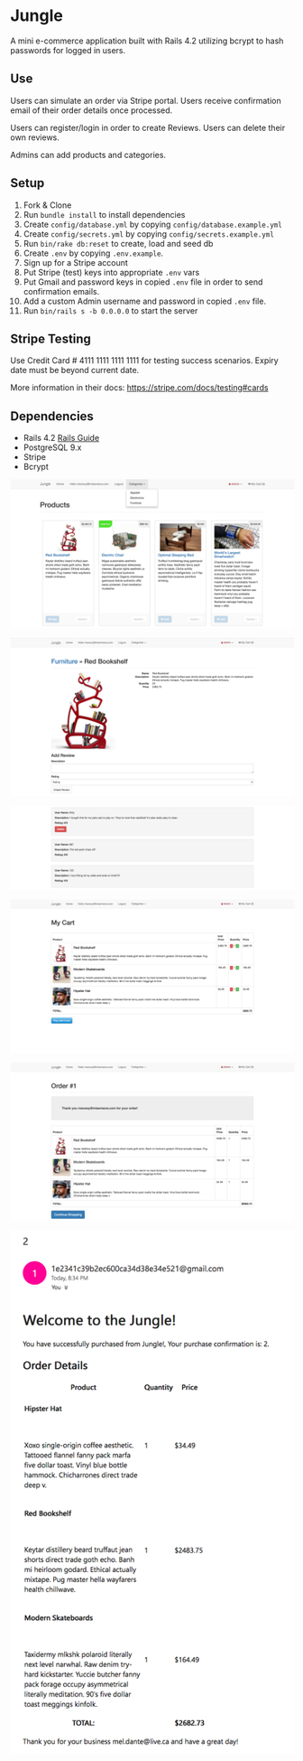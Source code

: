 # Jungle

A mini e-commerce application built with Rails 4.2 utilizing bcrypt to hash passwords for logged in users. 

## Use

Users can simulate an order via Stripe portal. Users receive confirmation email of their order details once processed.

Users can register/login in order to create Reviews. Users can delete their own reviews.  

Admins can add products and categories. 


## Setup

1. Fork & Clone
2. Run `bundle install` to install dependencies
3. Create `config/database.yml` by copying `config/database.example.yml`
4. Create `config/secrets.yml` by copying `config/secrets.example.yml`
5. Run `bin/rake db:reset` to create, load and seed db
6. Create `.env` by copying `.env.example`.
7. Sign up for a Stripe account
8. Put Stripe (test) keys into appropriate `.env` vars
9. Put Gmail and password keys in copied `.env` file in order to send confirmation emails. 
10. Add a custom Admin username and password in copied `.env` file. 
11. Run `bin/rails s -b 0.0.0.0` to start the server

## Stripe Testing

Use Credit Card # 4111 1111 1111 1111 for testing success scenarios. Expiry date must be beyond current date. 

More information in their docs: <https://stripe.com/docs/testing#cards>

## Dependencies

* Rails 4.2 [Rails Guide](http://guides.rubyonrails.org/v4.2/)
* PostgreSQL 9.x
* Stripe
* Bcrypt

!["Home Page!"](https://github.com/zzidante/jungle-rails/blob/master/Jungle%20App%20Screenshots/1.%20Home%20Page.png?raw=true)

!["Item Details!"](https://github.com/zzidante/jungle-rails/blob/master/Jungle%20App%20Screenshots/2.%20Item%20details.png?raw=true)

!["Reviews!"](https://github.com/zzidante/jungle-rails/blob/master/Jungle%20App%20Screenshots/3.%20Reviews.png?raw=true)

!["Cart Screen!"](https://github.com/zzidante/jungle-rails/blob/master/Jungle%20App%20Screenshots/4.%20Cart%20Screen.png?raw=true)

!["Order Screen!"](https://github.com/zzidante/jungle-rails/blob/master/Jungle%20App%20Screenshots/5.%20Order%20Screen.png?raw=true)

!["Email Message!"](https://github.com/zzidante/jungle-rails/blob/master/Jungle%20App%20Screenshots/6.%20Email%20Message.png?raw=true)
